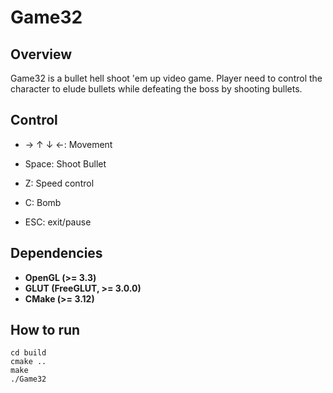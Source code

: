 # Game32

## Overview

Game32 is a bullet hell shoot 'em up video game. Player need to control the character to elude bullets while defeating the boss by shooting bullets.

## Control

- → ↑ ↓ ←: Movement

- Space: Shoot Bullet

- Z: Speed control

- C: Bomb

- ESC: exit/pause

## Dependencies

- **OpenGL (>= 3.3)**
- **GLUT (FreeGLUT, >= 3.0.0)**
- **CMake (>= 3.12)**

## How to run

```
cd build
cmake ..
make
./Game32
```
